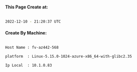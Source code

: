 
   
#### This Page Create at:

```bash

2022-12-10 - 21:20:37 UTC

```

#### Create By Machine:

```bash

Host Name : fv-az442-568

platform  : Linux-5.15.0-1024-azure-x86_64-with-glibc2.35

Ip Local  : 10.1.0.83

```

